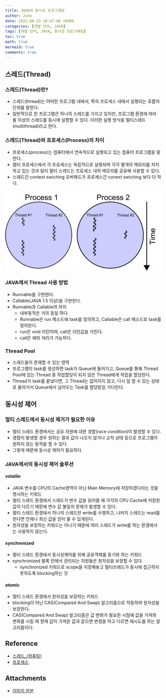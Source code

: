 ```yaml
---
title: JAVA의 동시성 프로그래밍
author: June
date: 2022-08-23 10:47:00 +0900
categories: [개발 언어, JAVA]
tags: [개발 언어, JAVA, 동시성 프로그래밍]
toc: true
math: true
mermaid: true
comments: true
---
```

## 스레드(Thread)

### 스레드(Thread)란?

- 스레드(thread)는 어떠한 프로그램 내에서, 특히 프로세스 내에서 실행되는 흐름의 단위를 말한다.
- 일반적으로 한 프로그램은 하나의 스레드를 가지고 있지만, 프로그램 환경에 따라 둘 이상의 스레드를 동시에 실행할 수 있다. 이러한 실행 방식을 멀티스레드(multithread)라고 한다.

### 스레드(Thread)와 프로세스(Process)의 차이

- 프로세스(process)는 컴퓨터에서 연속적으로 실행되고 있는 컴퓨터 프로그램을 말한다.
- 멀티 프로세스에서 각 프로세스는 독립적으로 실행되며 각각 별개의 메모리를 차지하고 있는 것과 달리 멀티 스레드는 프로세스 내의 메모리를 공유해 사용할 수 있다.
- 스레드간 context swiching 오버헤드가 프로세스간 conext swiching 보다 더 작다.

![각각 두 개의 스레드를 실행하고 있는 두 개의 프로세스](/posts/development-languages/java/multithreaded-process.jpg)

### JAVA에서 Thread 사용 방법

- Runnable를 구현한다.
- Callable(JAVA 1.5 이상)을 구현한다.
- Runnable과 Callable의 차이
  - 내부동작은 거의 동일 하다.
  - Runnable은 run 메소드에 task를 정의하고, Callable은 call 메소드로 task를 정의한다.
  - run은 void 리턴이며, call은 리턴값을 가진다.
  - call은 예외 처리가 가능하다.

### Thread Pool

- 스레드들이 존재할 수 있는 영역
- 프로그램이 task를 생성하면 task가 Queue에 들어가고, Queue를 통해 Thread Pool에 있는 Thread 중 작업할당이 되지 않은 Thread에게 작업을 할당한다.
- Thread가 task를 끝냈다면, 그 Thread는 없어지지 않고, 다시 일 할 수 있는 상태로 돌아가서 Queue에서 넘어오는 Task를 할당받길 기다린다.

## 동시성 제어

### 멀티 스레드에서 동시성 제거가 필요한 이유

- 멀티 스레드 환경에서는 공유 자원에 대한 경합(race condition)이 발생할 수 있다.
- 경합이 발생할 경우 원하는 결과 값이 나오지 않거나 교착 상태 등으로 프로그램이 원하지 않는 동작을 할 수 있다.
- 그렇게 때문에 동시성 제어가 필요하다.

### JAVA에서의 동시성 제어 솔루션

#### volatile

- JAVA 변수를 CPU의 Cache영역이 아닌 Main Memory에 저장하겠다라는 것을 명시하는 키워드
- 멀티 스레드 환경에서 스레드가 변수 값을 읽어올 때 각각의 CPU Cache에 저장된 값이 다르기 때문에 변수 값 불일치 문제가 발생할 수 있다.
- 멀티 스레드 환경에서 하나의 스레드만 write를 수행하고, 나머지 스레드는 read를 한다면 언제나 최신 값을 얻어 올 수 있게된다.
- 원자성을 보장하는 키워드는 아니기 때문에 여러 스레드가 write를 하는 환경에서는 사용하지 않는다.

#### synchronized

- 멀티 스레드 환경에서 동시성제어를 위해 공유객체를 동기화 하는 키워드
- synchronized 블록 안에서 관리되는 자원들은 원자성을 보장할 수 있다.
  - synchronized 키워드로 scope을 지정해놓고 멀티쓰레드가 동시에 접근하지 못하도록 blocking하는 것

#### atomic

- 멀티 스레드 환경에서 원자성을 보장하는 키워드
- blocking이 아닌 CAS(Compared And Swap) 알고리즘으로 작동하여 원자성을 보장한다.
- CAS(Compared And Swap) 알고리즘은 값 변화가 필요한 시점에 값을 가져와 변화를 시킬 때 현재 값이 가져온 값과 같으면 변경을 하고 다르면 재시도를 하는 알고리즘이다.

## Reference

- [스레드_(컴퓨팅)](https://ko.wikipedia.org/wiki/%EC%8A%A4%EB%A0%88%EB%93%9C_(%EC%BB%B4%ED%93%A8%ED%8C%85))
- [프로세스](https://ko.wikipedia.org/wiki/%ED%94%84%EB%A1%9C%EC%84%B8%EC%8A%A4)

## Attachments

- [이미지 원본](https://1drv.ms/p/s!AvoR1zNfvX11kbZYu80Blu2fJz6MyQ?e=DqYOZ5)
